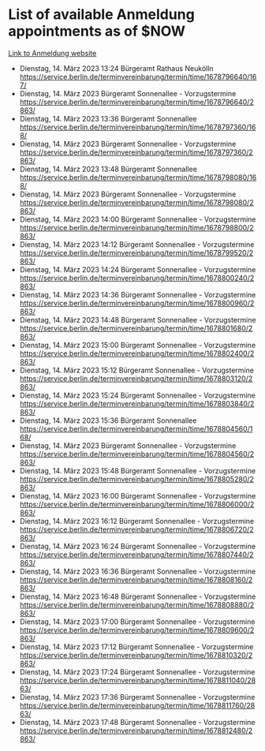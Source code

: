 # List of available Anmeldung appointments as of $NOW
[Link to Anmeldung website](https://service.berlin.de/terminvereinbarung/termin/tag.php?termin=1&anliegen[]=120686&dienstleisterlist=122210,122217,327316,122219,327312,122227,327314,122231,327346,122243,327348,122254,122252,329742,122260,329745,122262,329748,122271,327278,122273,327274,122277,327276,330436,122280,327294,122282,327290,122284,327292,122291,327270,122285,327266,122286,327264,122296,327268,150230,329760,122297,327286,122294,327284,122312,329763,122314,329775,122304,327330,122311,327334,122309,327332,317869,122281,327352,122279,329772,122283,122276,327324,122274,327326,122267,329766,122246,327318,122251,327320,122257,327322,122208,327298,122226,327300&herkunft=http%3A%2F%2Fservice.berlin.de%2Fdienstleistung%2F120686%2F)
- Dienstag, 14. März 2023 13:24 Bürgeramt Rathaus Neukölln https://service.berlin.de/terminvereinbarung/termin/time/1678796640/167/
- Dienstag, 14. März 2023  Bürgeramt Sonnenallee - Vorzugstermine https://service.berlin.de/terminvereinbarung/termin/time/1678796640/2863/
- Dienstag, 14. März 2023 13:36 Bürgeramt Sonnenallee https://service.berlin.de/terminvereinbarung/termin/time/1678797360/168/
- Dienstag, 14. März 2023  Bürgeramt Sonnenallee - Vorzugstermine https://service.berlin.de/terminvereinbarung/termin/time/1678797360/2863/
- Dienstag, 14. März 2023 13:48 Bürgeramt Sonnenallee https://service.berlin.de/terminvereinbarung/termin/time/1678798080/168/
- Dienstag, 14. März 2023  Bürgeramt Sonnenallee - Vorzugstermine https://service.berlin.de/terminvereinbarung/termin/time/1678798080/2863/
- Dienstag, 14. März 2023 14:00 Bürgeramt Sonnenallee - Vorzugstermine https://service.berlin.de/terminvereinbarung/termin/time/1678798800/2863/
- Dienstag, 14. März 2023 14:12 Bürgeramt Sonnenallee - Vorzugstermine https://service.berlin.de/terminvereinbarung/termin/time/1678799520/2863/
- Dienstag, 14. März 2023 14:24 Bürgeramt Sonnenallee - Vorzugstermine https://service.berlin.de/terminvereinbarung/termin/time/1678800240/2863/
- Dienstag, 14. März 2023 14:36 Bürgeramt Sonnenallee - Vorzugstermine https://service.berlin.de/terminvereinbarung/termin/time/1678800960/2863/
- Dienstag, 14. März 2023 14:48 Bürgeramt Sonnenallee - Vorzugstermine https://service.berlin.de/terminvereinbarung/termin/time/1678801680/2863/
- Dienstag, 14. März 2023 15:00 Bürgeramt Sonnenallee - Vorzugstermine https://service.berlin.de/terminvereinbarung/termin/time/1678802400/2863/
- Dienstag, 14. März 2023 15:12 Bürgeramt Sonnenallee - Vorzugstermine https://service.berlin.de/terminvereinbarung/termin/time/1678803120/2863/
- Dienstag, 14. März 2023 15:24 Bürgeramt Sonnenallee - Vorzugstermine https://service.berlin.de/terminvereinbarung/termin/time/1678803840/2863/
- Dienstag, 14. März 2023 15:36 Bürgeramt Sonnenallee https://service.berlin.de/terminvereinbarung/termin/time/1678804560/168/
- Dienstag, 14. März 2023  Bürgeramt Sonnenallee - Vorzugstermine https://service.berlin.de/terminvereinbarung/termin/time/1678804560/2863/
- Dienstag, 14. März 2023 15:48 Bürgeramt Sonnenallee - Vorzugstermine https://service.berlin.de/terminvereinbarung/termin/time/1678805280/2863/
- Dienstag, 14. März 2023 16:00 Bürgeramt Sonnenallee - Vorzugstermine https://service.berlin.de/terminvereinbarung/termin/time/1678806000/2863/
- Dienstag, 14. März 2023 16:12 Bürgeramt Sonnenallee - Vorzugstermine https://service.berlin.de/terminvereinbarung/termin/time/1678806720/2863/
- Dienstag, 14. März 2023 16:24 Bürgeramt Sonnenallee - Vorzugstermine https://service.berlin.de/terminvereinbarung/termin/time/1678807440/2863/
- Dienstag, 14. März 2023 16:36 Bürgeramt Sonnenallee - Vorzugstermine https://service.berlin.de/terminvereinbarung/termin/time/1678808160/2863/
- Dienstag, 14. März 2023 16:48 Bürgeramt Sonnenallee - Vorzugstermine https://service.berlin.de/terminvereinbarung/termin/time/1678808880/2863/
- Dienstag, 14. März 2023 17:00 Bürgeramt Sonnenallee - Vorzugstermine https://service.berlin.de/terminvereinbarung/termin/time/1678809600/2863/
- Dienstag, 14. März 2023 17:12 Bürgeramt Sonnenallee - Vorzugstermine https://service.berlin.de/terminvereinbarung/termin/time/1678810320/2863/
- Dienstag, 14. März 2023 17:24 Bürgeramt Sonnenallee - Vorzugstermine https://service.berlin.de/terminvereinbarung/termin/time/1678811040/2863/
- Dienstag, 14. März 2023 17:36 Bürgeramt Sonnenallee - Vorzugstermine https://service.berlin.de/terminvereinbarung/termin/time/1678811760/2863/
- Dienstag, 14. März 2023 17:48 Bürgeramt Sonnenallee - Vorzugstermine https://service.berlin.de/terminvereinbarung/termin/time/1678812480/2863/
